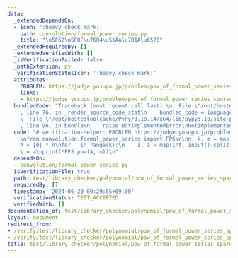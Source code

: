 ```yaml
---
data:
  _extendedDependsOn:
  - icon: ':heavy_check_mark:'
    path: convolution/formal_power_series.py
    title: "\u5F62\u5F0F\u7684\u51AA\u7D1A\u6570"
  _extendedRequiredBy: []
  _extendedVerifiedWith: []
  _isVerificationFailed: false
  _pathExtension: py
  _verificationStatusIcon: ':heavy_check_mark:'
  attributes:
    PROBLEM: https://judge.yosupo.jp/problem/pow_of_formal_power_series_sparse
    links:
    - https://judge.yosupo.jp/problem/pow_of_formal_power_series_sparse
  bundledCode: "Traceback (most recent call last):\n  File \"/opt/hostedtoolcache/PyPy/3.10.14/x64/lib/pypy3.10/site-packages/onlinejudge_verify/documentation/build.py\"\
    , line 76, in _render_source_code_stat\n    bundled_code = language.bundle(\n\
    \  File \"/opt/hostedtoolcache/PyPy/3.10.14/x64/lib/pypy3.10/site-packages/onlinejudge_verify/languages/python.py\"\
    , line 96, in bundle\n    raise NotImplementedError\nNotImplementedError\n"
  code: "# verification-helper: PROBLEM https://judge.yosupo.jp/problem/pow_of_formal_power_series_sparse\n\
    \nfrom convolution.formal_power_series import FPS\n\nn, k, m = map(int, input().split())\n\
    A = [0] * n\nfor _ in range(k):\n    i, a = map(int, input().split())\n    A[i]\
    \ = a\nprint(*FPS.pow(A, m))\n"
  dependsOn:
  - convolution/formal_power_series.py
  isVerificationFile: true
  path: test/library_checker/polynomial/pow_of_formal_power_series_spare.test.py
  requiredBy: []
  timestamp: '2024-06-20 09:29:05+09:00'
  verificationStatus: TEST_ACCEPTED
  verifiedWith: []
documentation_of: test/library_checker/polynomial/pow_of_formal_power_series_spare.test.py
layout: document
redirect_from:
- /verify/test/library_checker/polynomial/pow_of_formal_power_series_spare.test.py
- /verify/test/library_checker/polynomial/pow_of_formal_power_series_spare.test.py.html
title: test/library_checker/polynomial/pow_of_formal_power_series_spare.test.py
---
```

